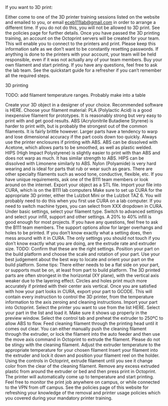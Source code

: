 If you want to 3D print:

Either come to one of the 3D printer training sessions listed on the website and emailed to you, or email eceb111lab@gmail.com in order to arrange a different time. If you do not do this, you will not be allowed to 3D print. See the policies page for further details.
Once you have passed the 3D printing training, an account on the Octoprint servers will be created for your team. This will enable you to connect to the printers and print. Please keep this information safe as we don’t want to be constantly resetting passwords. If anything is done to the printers with your account, your team will be held responsible, even if it was not actually any of your team members.
Buy your own filament and start printing. If you have any questions, feel free to ask the lab team. See the quickstart guide for a refresher if you can’t remember all the required steps.

3D printing

TODO: add filament temperature ranges. Probably make into a table

Create your 3D object in a designer of your choice. Recommended software is HERE.
Choose your filament material:
PLA (Polylactic Acid) is a good inexpensive filament for prototypes. It is reasonably strong but very easy to print with and get good results.
ABS (Acrylonitrile Butadiene Styrene) is harder to print with, but is probably the strongest out of the common filaments. It is fairly brittle however. Larger parts have a tendency to warp and lose dimensional accuracy if the part cools down too quickly. Always use the printer enclosures if printing with ABS. ABS can be dissolved with Acetone, which allows parts to be smoothed, as well as plastic welded.
HIPS (High Impact Polystyrene) is slightly easier to print with than ABS and does not warp as much. It has similar strength to ABS. HIPS can be dissolved with Limonene similarly to ABS.
Nylon (Polyamide) is very hard wearing and is ideal for parts that rub or wear such as gears.
There are other specialty filaments such as wood tone, conductive, flexible, etc. If you have unique requirements, ask one of the B111 team members or look around on the internet.
Export your object as a STL file.
Import your file into CURA, which is on the B111 lab computers
Make sure to set up CURA for the appropriate 3D printer, either the Lulzbot Mini or the Lulzbot TAZ 6. You will probably need to do this when you first use CURA on a lab computer.
If you need to switch machine types, you can select from XXX dropdown in CURA.
Under basic settings, select your filament type.
Switch to advanced settings and select your infill, support and other settings. A 20% to 40% infill is good enough for most projects. If you have any questions, feel free to ask the B111 team members. The support options allow for larger overhangs and holes to be printed. If you don’t know exactly what a setting does, then mess around with it in CURA. The only settings you should not touch if you don’t know exactly what you are doing, are the extrude rate and extruder size. TODO: Confirm that these are the right settings.
Position your part on the build platform and choose the scale and rotation of your part. Use your best judgement about the best way to locate and orient your part on the build platform. Some tips:
There either needs to be a flat side on your part, or supports must be on, at least from part to build platform.
The 3D printed parts are often strongest in the horizontal (XY plane), with the vertical axis weaker due to the layering effect.
Circles and holes print much more accurately if printed with their center axis vertical.
Once you are satisfied with how your part looks in CURA, export your part to GCODE. This will contain every instruction to control the 3D printer, from the temperature information to the axis zeroing and cleaning instructions.
Import your part into Octoprint. Select the printer you want to use from the list HERE.
Select your part in the list and load it. Make sure it shows up properly in the preview window.
Select the control tab and preheat the extruder to 250ºC to allow ABS to flow.
Feed cleaning filament through the printing head until it comes out clear. You can either manually push the cleaning filament through the extruder, or lock the filament into the auto feeder and then use the move axis command in Octoprint to extrude the filament. Please do not be stingy with the cleaning filament.
Adjust the extruder temperature to the appropriate temperature for your chosen filament
Insert your filament into the extruder and lock it down and position your filament reel on the holder.
Using the controls in Octoprint, extrude filament until you see it change color from the clear of the cleaning filament.
Remove any excess extruded plastic from around the extruder or bed and then press print in Octoprint. The printer will automatically come up to temperature and start printing. Feel free to monitor the print job anywhere on campus, or while connected to the VPN from off campus.
See the policies page of this website for refreshing your knowledge of the removal and printer usage policies which you covered during your mandatory printer training.
